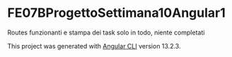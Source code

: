 # FE07BProgettoSettimana10Angular1

Routes funzionanti e stampa dei task solo in todo, niente completati

This project was generated with [Angular CLI](https://github.com/angular/angular-cli) version 13.2.3.
